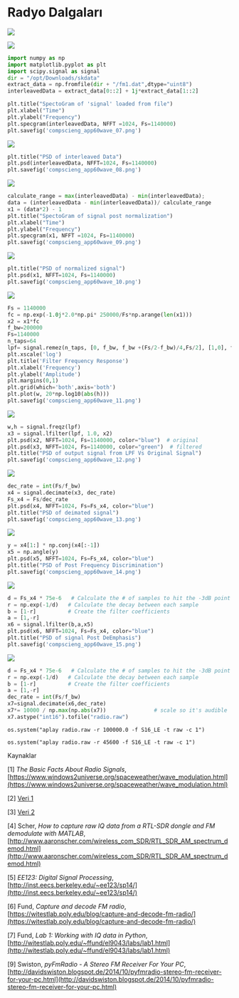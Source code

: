# Radyo Dalgaları

![](AM_waves.jpg)

![](FM_waves.jpg)

```python
import numpy as np
import matplotlib.pyplot as plt
import scipy.signal as signal
dir = "/opt/Downloads/skdata"
extract_data = np.fromfile(dir + "/fm1.dat",dtype="uint8")
interleavedData = extract_data[0::2] + 1j*extract_data[1::2]
```

```python
plt.title("SpectoGram of 'signal' loaded from file")
plt.xlabel("Time")
plt.ylabel("Frequency")
plt.specgram(interleavedData, NFFT =1024, Fs=1140000)
plt.savefig('compscieng_app60wave_07.png')
```

![](compscieng_app60wave_07.png)

```python
plt.title("PSD of interleaved Data")
plt.psd(interleavedData, NFFT=1024, Fs=1140000)
plt.savefig('compscieng_app60wave_08.png')
```

![](compscieng_app60wave_08.png)

```python
calculate_range = max(interleavedData) - min(interleavedData);
data = (interleavedData - min(interleavedData))/ calculate_range
x1 = (data*2) - 1
plt.title("SpectoGram of signal post normalization")
plt.xlabel("Time")
plt.ylabel("Frequency")
plt.specgram(x1, NFFT =1024, Fs=1140000)
plt.savefig('compscieng_app60wave_09.png')
```

![](compscieng_app60wave_09.png)

```python
plt.title("PSD of normalized signal")
plt.psd(x1, NFFT=1024, Fs=1140000)
plt.savefig('compscieng_app60wave_10.png')
```

![](compscieng_app60wave_10.png)

```python
Fs = 1140000
fc = np.exp(-1.0j*2.0*np.pi* 250000/Fs*np.arange(len(x1)))
x2 = x1*fc
f_bw=200000
Fs=1140000
n_taps=64
lpf= signal.remez(n_taps, [0, f_bw, f_bw +(Fs/2-f_bw)/4,Fs/2], [1,0], fs=Fs)
plt.xscale('log')
plt.title('Filter Frequency Response')
plt.xlabel('Frequency')
plt.ylabel('Amplitude')
plt.margins(0,1)
plt.grid(which='both',axis='both')
plt.plot(w, 20*np.log10(abs(h)))
plt.savefig('compscieng_app60wave_11.png')
```

![](compscieng_app60wave_11.png)


```python
w,h = signal.freqz(lpf)
x3 = signal.lfilter(lpf, 1.0, x2)
plt.psd(x2, NFFT=1024, Fs=1140000, color="blue")  # original
plt.psd(x3, NFFT=1024, Fs=1140000, color="green")  # filtered
plt.title("PSD of output signal from LPF Vs Original Signal")
plt.savefig('compscieng_app60wave_12.png')
```

![](compscieng_app60wave_12.png)

```python
dec_rate = int(Fs/f_bw)
x4 = signal.decimate(x3, dec_rate)
Fs_x4 = Fs/dec_rate
plt.psd(x4, NFFT=1024, Fs=Fs_x4, color="blue")
plt.title("PSD of deimated signal")
plt.savefig('compscieng_app60wave_13.png')
```

![](compscieng_app60wave_13.png)

```python
y = x4[1:] * np.conj(x4[:-1])
x5 = np.angle(y)
plt.psd(x5, NFFT=1024, Fs=Fs_x4, color="blue")
plt.title("PSD of Post Frequency Discrimination")
plt.savefig('compscieng_app60wave_14.png')
```

![](compscieng_app60wave_14.png)

```python
d = Fs_x4 * 75e-6   # Calculate the # of samples to hit the -3dB point
r = np.exp(-1/d)   # Calculate the decay between each sample
b = [1-r]          # Create the filter coefficients
a = [1,-r]
x6 = signal.lfilter(b,a,x5)
plt.psd(x6, NFFT=1024, Fs=Fs_x4, color="blue")
plt.title("PSD of signal Post DeEmphasis")
plt.savefig('compscieng_app60wave_15.png')
```

![](compscieng_app60wave_15.png)

```python
d = Fs_x4 * 75e-6   # Calculate the # of samples to hit the -3dB point
r = np.exp(-1/d)   # Calculate the decay between each sample
b = [1-r]          # Create the filter coefficients
a = [1,-r]
dec_rate = int(Fs/f_bw)
x7=signal.decimate(x6,dec_rate)
x7*= 10000 / np.max(np.abs(x7))               # scale so it's audible
x7.astype("int16").tofile("radio.raw")
```

```
os.system("aplay radio.raw -r 100000.0 -f S16_LE -t raw -c 1")
```

```
os.system("aplay radio.raw -r 45600 -f S16_LE -t raw -c 1")
```

Kaynaklar

[1] *The Basic Facts About Radio Signals*, [https://www.windows2universe.org/spaceweather/wave_modulation.html](https://www.windows2universe.org/spaceweather/wave_modulation.html)

[2] [Veri 1](https://www.dropbox.com/scl/fi/70llfzz03cdtyouxpbqgo/fm1.dat?rlkey=11p5qvp3y7xjitdaj53jkbvef&st=pp97zxq5&raw=1)

[3] [Veri 2](https://www.dropbox.com/scl/fi/dcecslmf7grwle84gc3s2/fm2.dat?rlkey=y0459x5c6ytnt8qcgmbzbd8ch&st=b7g6lplk&raw=1)

[4] Scher, *How to capture raw IQ data from a RTL-SDR dongle and FM demodulate with MATLAB*,[http://www.aaronscher.com/wireless_com_SDR/RTL_SDR_AM_spectrum_demod.html](http://www.aaronscher.com/wireless_com_SDR/RTL_SDR_AM_spectrum_demod.html)

[5] *EE123: Digital Signal Processing*, [http://inst.eecs.berkeley.edu/~ee123/sp14/](http://inst.eecs.berkeley.edu/~ee123/sp14/)

[6] Fund, *Capture and decode FM radio*, [https://witestlab.poly.edu/blog/capture-and-decode-fm-radio/](https://witestlab.poly.edu/blog/capture-and-decode-fm-radio/)

[7] Fund, *Lab 1: Working with IQ data in Python*, [http://witestlab.poly.edu/~ffund/el9043/labs/lab1.html](http://witestlab.poly.edu/~ffund/el9043/labs/lab1.html)

[9] Swiston, *pyFmRadio - A Stereo FM Receiver For Your PC*, [http://davidswiston.blogspot.de/2014/10/pyfmradio-stereo-fm-receiver-for-your-pc.html](http://davidswiston.blogspot.de/2014/10/pyfmradio-stereo-fm-receiver-for-your-pc.html)
